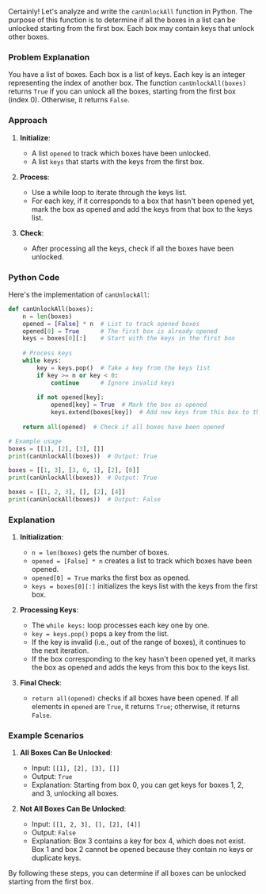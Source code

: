 Certainly! Let's analyze and write the `canUnlockAll` function in Python. The purpose of this function is to determine if all the boxes in a list can be unlocked starting from the first box. Each box may contain keys that unlock other boxes.

### Problem Explanation

You have a list of boxes. Each box is a list of keys. Each key is an integer representing the index of another box. The function `canUnlockAll(boxes)` returns `True` if you can unlock all the boxes, starting from the first box (index 0). Otherwise, it returns `False`.

### Approach

1. **Initialize**:
   - A list `opened` to track which boxes have been unlocked.
   - A list `keys` that starts with the keys from the first box.

2. **Process**:
   - Use a while loop to iterate through the keys list.
   - For each key, if it corresponds to a box that hasn't been opened yet, mark the box as opened and add the keys from that box to the keys list.

3. **Check**:
   - After processing all the keys, check if all the boxes have been unlocked.

### Python Code

Here's the implementation of `canUnlockAll`:

```python
def canUnlockAll(boxes):
    n = len(boxes)
    opened = [False] * n  # List to track opened boxes
    opened[0] = True      # The first box is already opened
    keys = boxes[0][:]    # Start with the keys in the first box
    
    # Process keys
    while keys:
        key = keys.pop()  # Take a key from the keys list
        if key >= n or key < 0:
            continue      # Ignore invalid keys
        
        if not opened[key]:
            opened[key] = True  # Mark the box as opened
            keys.extend(boxes[key])  # Add new keys from this box to the list
    
    return all(opened)  # Check if all boxes have been opened

# Example usage
boxes = [[1], [2], [3], []]
print(canUnlockAll(boxes))  # Output: True

boxes = [[1, 3], [3, 0, 1], [2], [0]]
print(canUnlockAll(boxes))  # Output: True

boxes = [[1, 2, 3], [], [2], [4]]
print(canUnlockAll(boxes))  # Output: False
```

### Explanation

1. **Initialization**:
   - `n = len(boxes)` gets the number of boxes.
   - `opened = [False] * n` creates a list to track which boxes have been opened.
   - `opened[0] = True` marks the first box as opened.
   - `keys = boxes[0][:]` initializes the keys list with the keys from the first box.

2. **Processing Keys**:
   - The `while keys:` loop processes each key one by one.
   - `key = keys.pop()` pops a key from the list.
   - If the key is invalid (i.e., out of the range of boxes), it continues to the next iteration.
   - If the box corresponding to the key hasn't been opened yet, it marks the box as opened and adds the keys from this box to the keys list.

3. **Final Check**:
   - `return all(opened)` checks if all boxes have been opened. If all elements in `opened` are `True`, it returns `True`; otherwise, it returns `False`.

### Example Scenarios

1. **All Boxes Can Be Unlocked**:
   - Input: `[[1], [2], [3], []]`
   - Output: `True`
   - Explanation: Starting from box 0, you can get keys for boxes 1, 2, and 3, unlocking all boxes.

2. **Not All Boxes Can Be Unlocked**:
   - Input: `[[1, 2, 3], [], [2], [4]]`
   - Output: `False`
   - Explanation: Box 3 contains a key for box 4, which does not exist. Box 1 and box 2 cannot be opened because they contain no keys or duplicate keys.

By following these steps, you can determine if all boxes can be unlocked starting from the first box.
